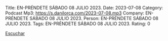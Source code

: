 Title: EN-PRÉNDETE SÁBADO 08 JULIO 2023.
Date: 2023-07-08
Category: Podcast
Mp3: https://s.danilorca.com/2023-07-08.mp3
Company: EN-PRÉNDETE SÁBADO 08 JULIO 2023.
Person: EN-PRÉNDETE SÁBADO 08 JULIO 2023.
Tags: EN-PRÉNDETE SÁBADO 08 JULIO 2023.
Rating: 0

<a href="https://s.danilorca.com/2023-07-08.mp3" type="audio/mpeg">
Escuchar
</a>
